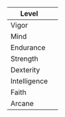 
| Level |  |
| ---- | ---- |
| Vigor |  |
| Mind |  |
| Endurance |  |
| Strength |  |
| Dexterity |  |
| Intelligence |  |
| Faith |  |
| Arcane |  |
